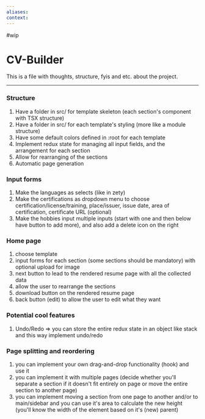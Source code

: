 ```yaml
---
aliases:
context:
---
```


#wip

# CV-Builder

This is a file with thoughts, structure, fyis and etc. about the project.

---

### Structure

1. Have a folder in src/ for template skeleton (each section's component with TSX structure)
2. Have a folder in src/ for each template's styling (more like a module structure)
3. Have some default colors defined in :root for each template
4. Implement redux state for managing all input fields, and the arrangement for each section
5. Allow for rearranging of the sections
6. Automatic page generation

### Input forms

1. Make the languages as selects (like in zety)
2. Make the certifications as dropdown menu to choose certification/license/training, place/issuer, issue date, area of certification, certificate URL (optional)
3. Make the hobbies input multiple inputs (start with one and then below have button to add more), and also add a delete icon on the right

### Home page

1. choose template
2. input forms for each section (some sections should be mandatory) with optional upload for image
3. next button to lead to the rendered resume page with all the collected data
4. allow the user to rearrange the sections
5. download button on the rendered resume page
6. back button (edit) to allow the user to edit what they want

### Potential cool features
1. Undo/Redo => you can store the entire redux state in an object like stack and this way implement undo/redo

### Page splitting and reordering
1. you can implement your own drag-and-drop functionality (hook) and use it
2. you can implement it with multiple pages (decide whether you'll separate a section if it doesn't fit entirely on page or move the entire section to another page)
3. you can implement moving a section from one page to another and/or to main/sidebar and you can use it's area to calculate the new height (you'll know the width of the element based on it's (new) parent)
